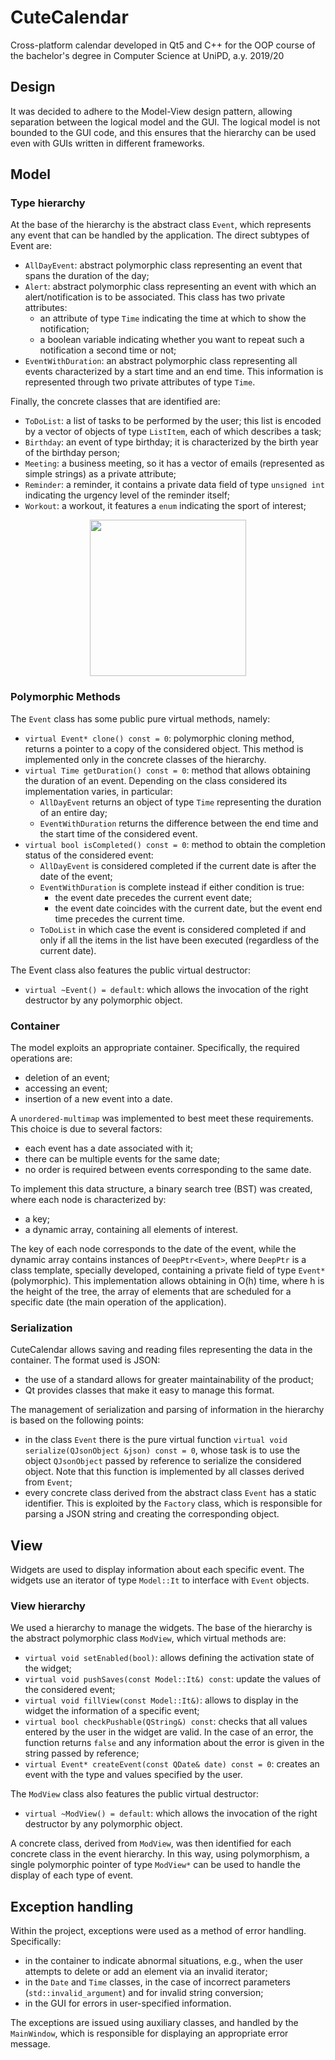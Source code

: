# CuteCalendar
Cross-platform calendar developed in Qt5 and C++ for the OOP course of the bachelor's degree in Computer Science at UniPD, a.y. 2019/20

## Design
It was decided to adhere to the Model-View design pattern, allowing separation between the logical model and the GUI. 
The logical model is not bounded to the GUI code, and this ensures that the hierarchy can be used even with GUIs written in different frameworks. 
	
## Model
### Type hierarchy
At the base of the hierarchy is the abstract class `Event`, which represents any event that can be handled by the application. 
The direct subtypes of Event are: 
 - `AllDayEvent`: abstract polymorphic class representing an event that spans the duration of the day; 
 - `Alert`: abstract polymorphic class representing an event with which an alert/notification is to be associated. 
 This class has two private attributes: 
     - an attribute of type `Time` indicating the time at which to show the notification; 
     - a boolean variable indicating whether you want to repeat such a notification a second time or not; 
 - `EventWithDuration`: an abstract polymorphic class representing all events characterized by a start time and an end time. This information is represented through two private attributes of type `Time`.

Finally, the concrete classes that are identified are: 
 - `ToDoList`: a list of tasks to be performed by the user; this list is encoded by a vector of objects of type `ListItem`, each of which describes a task; 
 - `Birthday`: an event of type birthday; it is characterized by the birth year of the birthday person; 
 - `Meeting`: a business meeting, so it has a vector of emails (represented as simple strings) as a private attribute; 
 - `Reminder`: a reminder, it contains a private data field of type `unsigned int` indicating the urgency level of the reminder itself; 
 - `Workout`: a workout, it features a `enum` indicating the sport of interest; 	

<p align="center"><img src="https://user-images.githubusercontent.com/27569184/208472384-6c9bb54c-f1dd-434c-9ac8-548159a297e6.png" height=250 /></p>

### Polymorphic Methods 
The `Event` class has some public pure virtual methods, namely: 
 - `virtual Event* clone() const = 0`: polymorphic cloning method, returns a pointer to a copy of the considered object. 
  This method is implemented only in the concrete classes of the hierarchy.
 - `virtual Time getDuration() const = 0`: method that allows obtaining the duration of an event. Depending on the class considered its implementation varies, in particular: 
    - `AllDayEvent` returns an object of type `Time` representing the duration of an entire day; 
	- `EventWithDuration` returns the difference between the end time and the start time of the considered event.
 - `virtual bool isCompleted() const = 0`: method to obtain the completion status of the considered event:
    - `AllDayEvent` is considered completed if the current date is after the date of the event; 
    - `EventWithDuration` is complete instead if either condition is true: 
       - the event date precedes the current event date; 
       - the event date coincides with the current date, but the event end time precedes the current time. 
   - `ToDoList` in which case the event is considered completed if and only if all the items in the list have been executed (regardless of the current date).   

The Event class also features the public virtual destructor: 
 - `virtual ~Event() = default`: which allows the invocation of the right destructor by any polymorphic object. 

### Container
The model exploits an appropriate container. Specifically, the required operations are: 
 - deletion of an event; 
 - accessing an event; 
 - insertion of a new event into a date. 
 
A `unordered-multimap` was implemented to best meet these requirements. This choice is due to several factors: 
- each event has a date associated with it; 
- there can be multiple events for the same date; 
- no order is required between events corresponding to the same date. 

To implement this data structure, a binary search tree (BST) was created, where each node is characterized by: 
- a key;
- a dynamic array, containing all elements of interest.

The key of each node corresponds to the date of the event, while the dynamic array contains instances of `DeepPtr<Event>`, where `DeepPtr` is a class template, specially developed, containing a private field of type `Event*` (polymorphic). 
This implementation allows obtaining in O(h) time, where h is the height of the tree, the array of elements that are scheduled for a specific date (the main operation of the application). 

### Serialization
CuteCalendar allows saving and reading files representing the data in the container. The format used is JSON:
- the use of a standard allows for greater maintainability of the product; 
- Qt provides classes that make it easy to manage this format.
		
The management of serialization and parsing of information in the hierarchy is based on the following points:
 - in the class `Event` there is the pure virtual function `virtual void serialize(QJsonObject &json) const = 0`, whose task is to use the object `QJsonObject` passed by reference to serialize the considered object. Note that this function is implemented by all classes derived from `Event`; 
 - every concrete class derived from the abstract class `Event` has a static identifier. This is exploited by the `Factory` class, which is responsible for parsing a JSON string and creating the corresponding object. 

## View
Widgets are used to display information about each specific event. The widgets use an iterator of type `Model::It` to interface with `Event` objects. 
		
### View hierarchy
We used a hierarchy to manage the widgets. The base of the hierarchy is the abstract polymorphic class `ModView`, which virtual methods are: 
- `virtual void setEnabled(bool)`: allows defining the activation state of the widget; 
- `virtual void pushSaves(const Model::It&) const`:  update the values of the considered event;
- `virtual void fillView(const Model::It&)`: allows to display in the widget the information of a specific event;  
- `virtual bool checkPushable(QString&) const`: checks that all values entered by the user in the widget are valid. In the case of an error, the function returns `false` and any information about the error is given in the string passed by reference;
- `virtual Event* createEvent(const QDate& date) const = 0`: creates an event with the type and values specified by the user.

The `ModView` class also features the public virtual destructor: 
- `virtual ~ModView() = default`: which allows the invocation of the right destructor by any polymorphic object. 

A concrete class, derived from `ModView`, was then identified for each concrete class in the event hierarchy. In this way, using polymorphism, a single polymorphic pointer of type `ModView*` can be used to handle the display of each type of event. 

## Exception handling
Within the project, exceptions were used as a method of error handling. Specifically:
- in the container to indicate abnormal situations, e.g., when the user attempts to delete or add an element via an invalid iterator; 
- in the `Date` and `Time` classes, in the case of incorrect parameters (`std::invalid_argument`) and for invalid string conversion; 	
- in the GUI for errors in user-specified information. 

The exceptions are issued using auxiliary classes, and handled by the `MainWindow`, which is responsible for displaying an appropriate error message. 

	

